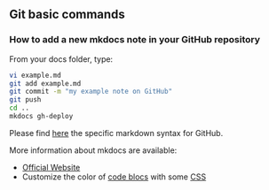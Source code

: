 
## Git basic commands

### How to add a new mkdocs note in your GitHub repository

From your docs folder, type:
```bash
vi example.md
git add example.md
git commit -m "my example note on GitHub"
git push
cd ..
mkdocs gh-deploy
```

Please find [here](https://guides.github.com/features/mastering-markdown/) the specific markdown syntax for GitHub.

More information about mkdocs are available:
* [Official Website](http://www.mkdocs.org)
* Customize the color of [code blocs](https://highlightjs.org/static/demo/) with some [CSS](https://github.com/isagalaev/highlight.js/tree/master/src/styles)
